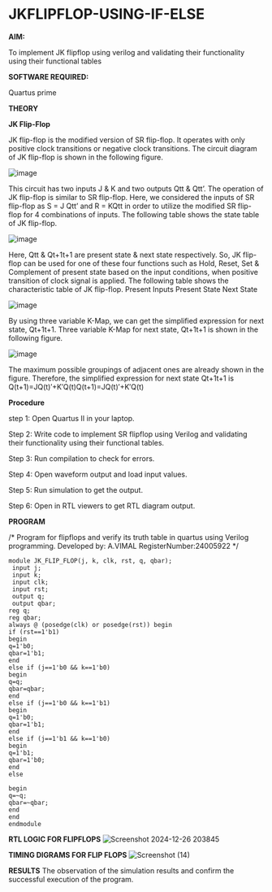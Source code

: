 # JKFLIPFLOP-USING-IF-ELSE

**AIM:** 

To implement  JK flipflop using verilog and validating their functionality using their functional tables

**SOFTWARE REQUIRED:**

Quartus prime

**THEORY**

**JK Flip-Flop**

JK flip-flop is the modified version of SR flip-flop. It operates with only positive clock transitions or negative clock transitions. The circuit diagram of JK flip-flop is shown in the following figure.

![image](https://github.com/naavaneetha/JKFLIPFLOP-USING-IF-ELSE/assets/154305477/a649c30b-232b-4558-b188-fd6c09845180)


This circuit has two inputs J & K and two outputs Qtt & Qtt’. The operation of JK flip-flop is similar to SR flip-flop. Here, we considered the inputs of SR flip-flop as S = J Qtt’ and R = KQtt in order to utilize the modified SR flip-flop for 4 combinations of inputs. The following table shows the state table of JK flip-flop.

![image](https://github.com/naavaneetha/JKFLIPFLOP-USING-IF-ELSE/assets/154305477/c4360742-e8a8-4937-b089-c46c0433f9a3)

 
Here, Qtt & Qt+1t+1 are present state & next state respectively. So, JK flip-flop can be used for one of these four functions such as Hold, Reset, Set & Complement of present state based on the input conditions, when positive transition of clock signal is applied. The following table shows the characteristic table of JK flip-flop. Present Inputs Present State Next State
 
![image](https://github.com/naavaneetha/JKFLIPFLOP-USING-IF-ELSE/assets/154305477/6c275261-a6d5-4c37-a3a7-1e88ca11c4cd)

By using three variable K-Map, we can get the simplified expression for next state, Qt+1t+1. Three variable K-Map for next state, Qt+1t+1 is shown in the following figure.
 
![image](https://github.com/naavaneetha/JKFLIPFLOP-USING-IF-ELSE/assets/154305477/5174f41b-0ce0-4329-a372-6d1943ea6673)

The maximum possible groupings of adjacent ones are already shown in the figure. Therefore, the simplified expression for next state Qt+1t+1 is Q(t+1)=JQ(t)′+K′Q(t)Q(t+1)=JQ(t)′+K′Q(t)

**Procedure**

step 1: Open Quartus II in your laptop.

Step 2: Write code to implement SR flipflop using Verilog and validating their functionality using their functional tables.

Step 3: Run compilation to check for errors.

Step 4: Open waveform output and load input values.

Step 5: Run simulation to get the output.

Step 6: Open in RTL viewers to get RTL diagram output.

**PROGRAM**

/* Program for flipflops and verify its truth table in quartus using Verilog programming.
Developed by: A.VIMAL
RegisterNumber:24005922
*/
```
module JK_FLIP_FLOP(j, k, clk, rst, q, qbar);
 input j;
 input k;
 input clk;
 input rst;
 output q;
 output qbar;
reg q;
reg qbar;
always @ (posedge(clk) or posedge(rst)) begin
if (rst==1'b1)
begin
q=1'b0;
qbar=1'b1;
end
else if (j==1'b0 && k==1'b0)
begin
q=q;
qbar=qbar;
end
else if (j==1'b0 && k==1'b1)
begin
q=1'b0;
qbar=1'b1;
end
else if (j==1'b1 && k==1'b0)
begin
q=1'b1;
qbar=1'b0;
end
else

begin
q=~q;
qbar=~qbar;
end
end
endmodule
```

**RTL LOGIC FOR FLIPFLOPS**
![Screenshot 2024-12-26 203845](https://github.com/user-attachments/assets/e3a4c791-3df1-4f9e-b514-ea743f608c9a)


**TIMING DIGRAMS FOR FLIP FLOPS**
![Screenshot (14)](https://github.com/user-attachments/assets/749e0927-f43b-4177-b97d-cc6d99ac3eae)


**RESULTS**
The observation of the simulation results and confirm the successful execution of the program.
